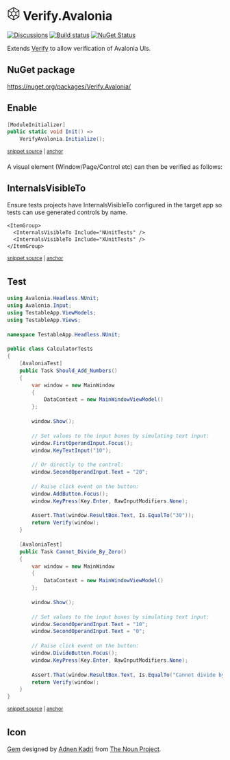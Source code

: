 # <img src="/src/icon.png" height="30px"> Verify.Avalonia

[![Discussions](https://img.shields.io/badge/Verify-Discussions-yellow?svg=true&label=)](https://github.com/orgs/VerifyTests/discussions)
[![Build status](https://ci.appveyor.com/api/projects/status/5ywtfx5oc257d4tr?svg=true)](https://ci.appveyor.com/project/SimonCropp/verify-avalonia)
[![NuGet Status](https://img.shields.io/nuget/v/Verify.Avalonia.svg)](https://www.nuget.org/packages/Verify.Avalonia/)

Extends [Verify](https://github.com/VerifyTests/Verify) to allow verification of Avalonia UIs.



## NuGet package

https://nuget.org/packages/Verify.Avalonia/


## Enable


<!-- snippet: Enable -->
<a id='snippet-enable'></a>
```cs
[ModuleInitializer]
public static void Init() =>
    VerifyAvalonia.Initialize();
```
<sup><a href='/src/NUnitTests/ModuleInit.cs#L3-L9' title='Snippet source file'>snippet source</a> | <a href='#snippet-enable' title='Start of snippet'>anchor</a></sup>
<!-- endSnippet -->

A visual element (Window/Page/Control etc) can then be verified as follows:


## InternalsVisibleTo

Ensure tests projects have InternalsVisibleTo configured in the target app so tests can use generated controls by name.

<!-- snippet: InternalsVisibleTo -->
<a id='snippet-internalsvisibleto'></a>
```csproj
<ItemGroup>
  <InternalsVisibleTo Include="NUnitTests" />
  <InternalsVisibleTo Include="XUnitTests" />
</ItemGroup>
```
<sup><a href='/src/TestableApp/TestableApp.csproj#L22-L27' title='Snippet source file'>snippet source</a> | <a href='#snippet-internalsvisibleto' title='Start of snippet'>anchor</a></sup>
<!-- endSnippet -->


## Test

<!-- snippet: NUnitTests/CalculatorTests.cs -->
<a id='snippet-NUnitTests/CalculatorTests.cs'></a>
```cs
using Avalonia.Headless.NUnit;
using Avalonia.Input;
using TestableApp.ViewModels;
using TestableApp.Views;

namespace TestableApp.Headless.NUnit;

public class CalculatorTests
{
    [AvaloniaTest]
    public Task Should_Add_Numbers()
    {
        var window = new MainWindow
        {
            DataContext = new MainWindowViewModel()
        };

        window.Show();

        // Set values to the input boxes by simulating text input:
        window.FirstOperandInput.Focus();
        window.KeyTextInput("10");

        // Or directly to the control:
        window.SecondOperandInput.Text = "20";

        // Raise click event on the button:
        window.AddButton.Focus();
        window.KeyPress(Key.Enter, RawInputModifiers.None);

        Assert.That(window.ResultBox.Text, Is.EqualTo("30"));
        return Verify(window);
    }

    [AvaloniaTest]
    public Task Cannot_Divide_By_Zero()
    {
        var window = new MainWindow
        {
            DataContext = new MainWindowViewModel()
        };

        window.Show();

        // Set values to the input boxes by simulating text input:
        window.SecondOperandInput.Text = "10";
        window.SecondOperandInput.Text = "0";

        // Raise click event on the button:
        window.DivideButton.Focus();
        window.KeyPress(Key.Enter, RawInputModifiers.None);

        Assert.That(window.ResultBox.Text, Is.EqualTo("Cannot divide by zero!"));
        return Verify(window);
    }
}
```
<sup><a href='/src/NUnitTests/CalculatorTests.cs#L1-L56' title='Snippet source file'>snippet source</a> | <a href='#snippet-NUnitTests/CalculatorTests.cs' title='Start of snippet'>anchor</a></sup>
<!-- endSnippet -->


## Icon

[Gem](https://thenounproject.com/term/gem/2247823/) designed by [Adnen Kadri](https://thenounproject.com/adnen.kadri/) from [The Noun Project](https://thenounproject.com).
